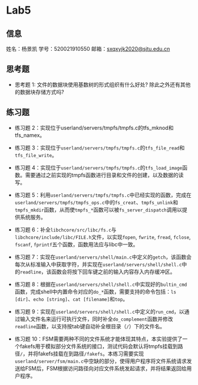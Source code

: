 # Lab5

## 信息

姓名：杨景凯
学号：520021910550
邮箱：sxqxyjk2020@sjtu.edu.cn

## 思考题

- 思考题 1: 文件的数据块使用基数树的形式组织有什么好处? 除此之外还有其他的数据块存储方式吗?

## 练习题

- 练习题 2：实现位于userland/servers/tmpfs/tmpfs.c的tfs_mknod和tfs_namex。

- 练习题 3：实现位于`userland/servers/tmpfs/tmpfs.c`的`tfs_file_read`和`tfs_file_write`。

- 练习题 4：实现位于`userland/servers/tmpfs/tmpfs.c`的`tfs_load_image`函数。需要通过之前实现的tmpfs函数进行目录和文件的创建，以及数据的读写。

- 练习题 5：利用`userland/servers/tmpfs/tmpfs.c`中已经实现的函数，完成在`userland/servers/tmpfs/tmpfs_ops.c`中的`fs_creat`、`tmpfs_unlink`和`tmpfs_mkdir`函数，从而使`tmpfs_*`函数可以被`fs_server_dispatch`调用以提供系统服务。

- 练习题 6：补全`libchcore/src/libc/fs.c`与`libchcore/include/libc/FILE.h`文件，以实现`fopen`, `fwrite`, `fread`, `fclose`, `fscanf`, `fprintf`五个函数，函数用法应与libc中一致。

- 练习题 7：实现在`userland/servers/shell/main.c`中定义的`getch`，该函数会每次从标准输入中获取字符，并实现在`userland/servers/shell/shell.c`中的`readline`，该函数会将按下回车键之前的输入内容存入内存缓冲区。

- 练习题 8：根据在`userland/servers/shell/shell.c`中实现好的`bultin_cmd`函数，完成shell中内置命令对应的`do_*`函数，需要支持的命令包括：`ls [dir]`、`echo [string]`、`cat [filename]`和`top`。

- 练习题 9：实现在`userland/servers/shell/shell.c`中定义的`run_cmd`，以通过输入文件名来运行可执行文件，同时补全`do_complement`函数并修改`readline`函数，以支持按tab键自动补全根目录（`/`）下的文件名。

- 练习题 10：FSM需要两种不同的文件系统才能体现其特点，本实验提供了一个fakefs用于模拟部分文件系统的接口，测试代码会默认将tmpfs挂载到路径`/`，并将fakefs挂载在到路径`/fakefs`。本练习需要实现`userland/server/fsm/main.c`中空缺的部分，使得用户程序将文件系统请求发送给FSM后，FSM根据访问路径向对应文件系统发起请求，并将结果返回给用户程序。